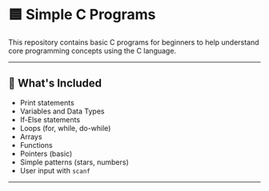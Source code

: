 # 🟦 Simple C Programs

This repository contains basic C programs for beginners to help understand core programming concepts using the C language.

---

## 📘 What's Included

- Print statements
- Variables and Data Types
- If-Else statements
- Loops (for, while, do-while)
- Arrays
- Functions
- Pointers (basic)
- Simple patterns (stars, numbers)
- User input with `scanf`

---

